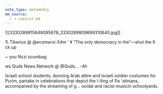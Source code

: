 ```yaml
---
note_type: metamedia
mm_source:
  - - coexist.md
---
```


![[3330289815848095678_3330289809699310640.jpg]]

1\ Tiberius @ @ecomarxi-54m '
¥ “The only democracy in the”—shut the fi ck up

~ you Nczi scumbag

ws Quds News Network @ @Quds... -4h

Israeli school students, donning Arab attire
and Israeli soldier costumes for Purim,
partake in celebrations that depict the
l-lling of Pa 'stinians, accompanied by the
streaming of g .. ocidal and racist musicin
schoolyards.


